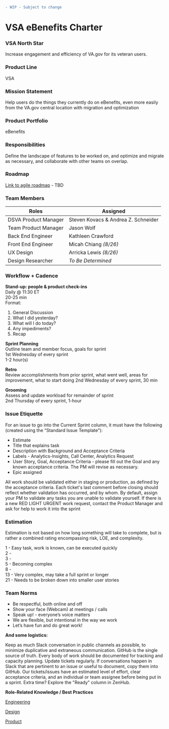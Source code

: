 ```diff
- WIP - Subject to change
```

# **VSA eBenefits Charter**

### **VSA North Star**
Increase engagement and efficiency of VA.gov for its veteran users.

### **Product Line**
VSA

### **Mission Statement**
Help users do the things they currently do on eBenefits, even more easily from the VA.gov central location with migration and optimization

### **Product Portfolio**
eBenefits

### **Responsibilities**
Define the landscape of features to be worked on, and
optimize and migrate as necessary, and
collaborate with other teams on overlap.

### **Roadmap**
[Link to agile roadmap](# "To Be Determined") - TBD


### Team Members

|**Roles**              |**Assigned**                        |
|-----------------------|------------------------------------|
|DSVA Product Manager   |Steven Kovacs & Andrea Z. Schneider |
|Team Product Manager   |Jason Wolf                          |
|Back End Engineer      |Kathleen Crawford                   |
|Front End Engineer     |Micah Chiang *(8/26)*               |
|UX Design              |Arricka Lewis *(8/26)*              |
|Design Researcher      |*To Be Determined*                  |

### **Workflow + Cadence**

**Stand-up: people & product check-ins**  
Daily @ 11:30 ET  
20-25 min  
Format:  
1. General Discussion
2. What I did yesterday? 
3. What will I do today? 
4. Any impediments?
5. Recap

**Sprint Planning**  
Outline team and member focus, goals for sprint  
1st Wednesday of every sprint  
1-2 hour(s)  

**Retro**   
Review accomplishments from prior sprint, what went well, areas for improvement, what to start doing
2nd Wednesday of every sprint, 30 min

**Grooming**  
Assess and update workload for remainder of sprint  
2nd Thursday of every sprint, 1-hour  

### **Issue Etiquette**
For an issue to go into the Current Sprint column, it must have the following (created using the “Standard Issue Template”):
  * Estimate
  * Title that explains task
  * Description with Background and Acceptance Criteria
  * Labels - Analytics-Insights, Call Center, Analytics Request
  * User Story, Goal, Acceptance Criteria - please fill out the Goal and any known acceptance criteria. The PM will revise as necessary.
  * Epic assigned

   All work should be validated either in staging or production, as defined by the acceptance criteria. Each ticket's last comment before closing should reflect whether validation has occurred, and by whom. By default, assign your PM to validate any tasks you are unable to validate yourself.
If there is a new RED LIGHT URGENT work request, contact the Product Manager and ask for help to work it into the sprint

### **Estimation**
Estimation is not based on how long something will take to complete, but is rather a combined rating encompassing risk, LOE, and complexity.

 1 - Easy task, work is known, can be executed quickly   
 2 -    
 3 -    
 5 - Becoming complex    
 8 -    
13 - Very complex, may take a full sprint or longer   
21 - Needs to be broken down into smaller user stories   

### **Team Norms**

  * Be respectful, both online and off
  * Show your face (Webcam) at meetings / calls
  * Speak up! - everyone’s voice matters
  * We are flexible, but intentional in the way we work
  * Let’s have fun and do great work!

**And some logistics:**

Keep as much Slack conversation in public channels as possible, to minimize duplicative and extraneous communication.
GitHub is the single source of truth. Every body of work should be documented for tracking and capacity planning.
Update tickets regularly. If conversations happen in Slack that are pertinent to an issue or useful to document, copy them into GitHub.
Our tickets/issues have an estimated level of effort, clear acceptance criteria, and an individual or team assignee before being put in a sprint.
Extra time? Explore the "Ready" column in ZenHub.

**Role-Related Knowledge / Best Practices**

[Engineering](https://github.com/department-of-veterans-affairs/vets.gov-team/tree/master/Work%20Practices/Engineering)

[Design](https://github.com/department-of-veterans-affairs/vets.gov-team/tree/master/Work%20Practices/Design)

[Product](https://github.com/department-of-veterans-affairs/vets.gov-team/tree/master/Work%20Practices/Product%20Management)


